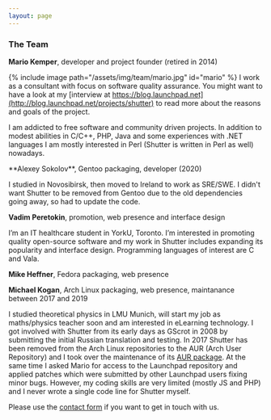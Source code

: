 ```yaml
---
layout: page
---
```

### The Team

<style>
.content figure.lightbox-figure {
margin:0;
}
</style>

**Mario Kemper**, developer and project founder (retired in 2014)

{% include image path="/assets/img/team/mario.jpg" id="mario" %} I work as a consultant with focus on software quality assurance. You might want to have a look at my [interview at https://blog.launchpad.net](http://blog.launchpad.net/projects/shutter) to read more about the reasons and goals of the project.

I am addicted to free software and community driven projects. In addition to modest abilities in C/C++, PHP, Java and some experiences with .NET languages I am mostly interested in Perl (Shutter is written in Perl as well) nowadays.

<p style="clear:both;"></p>
**Alexey Sokolov**, Gentoo packaging, developer (2020)

I studied in Novosibirsk, then moved to Ireland to work as SRE/SWE.
I didn't want Shutter to be removed from Gentoo due to the old dependencies going away, so had to update the code.

**Vadim Peretokin**, promotion, web presence and interface design

I’m an IT healthcare student in YorkU, Toronto. I’m interested in promoting quality open-source software and my work in Shutter includes expanding its popularity and interface design. Programming languages of interest are C and Vala.

**Mike Heffner**, Fedora packaging, web presence

**Michael Kogan**, Arch Linux packaging, web presence, maintanance between 2017 and 2019

I studied theoretical physics in LMU Munich, will start my job as maths/physics teacher soon and am interested in eLearning technology. I got involved with Shutter from its early days as GScrot in 2008 by submitting the initial Russian translation and testing. In 2017 Shutter has been removed from the Arch Linux repositories to the AUR (Arch User Repository) and I took over the maintenance of its [AUR package](https://aur.archlinux.org/packages/shutter/). At the same time I asked Mario for access to the Launchpad repository and applied patches which were submitted by other Launchpad users fixing minor bugs. However, my coding skills are very limited (mostly JS and PHP) and I never wrote a single code line for Shutter myself.

Please use the [contact form](/contact) if you want to get in touch with us.

